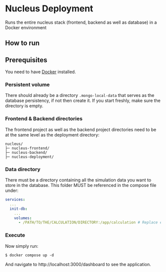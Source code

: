 # Nucleus Deployment

Runs the entire nucleus stack (frontend, backend as well as database) in a Docker environment

## How to run

## Prerequisites
You need to have [Docker](https://docs.docker.com/get-started/get-docker/) installed.

### Persistent volume
There should already be a directory `.mongo-local-data` that serves as the database persistency, if not then create it.
If you start freshly, make sure the directory is empty.

### Frontend & Backend directories
The frontend project as well as the backend project directories need to be at the same level as
the deployment directory:
```
nucleus/
├─ nucleus-frontend/
├─ nucleus-backend/
├─ nucleus-deployment/
```

### Data directory
There must be a directory containing all the simulation data you want to store in the database.
This folder MUST be referenced in the compose file under:

```yaml
services:
  ...
  init-db:
    ...
    volumes:
      - /PATH/TO/THE/CALCULATION/DIRECTORY:/app/calculation # Replace everything before ':/app/calculation'
```

### Execute
Now simply run:

`$ docker compose up -d`

And navigate to http://localhost:3000/dashboard to see the application.
